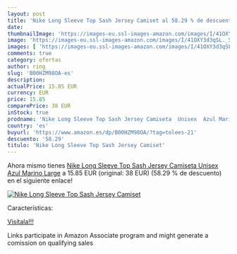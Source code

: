 ```yaml
---
layout: post
title: 'Nike Long Sleeve Top Sash Jersey Camiset al 58.29 % de descuento'
date: 
thumbnailImage: 'https://images-eu.ssl-images-amazon.com/images/I/41OXY3d3qSL._SL200_.jpg'
image: 'https://images-eu.ssl-images-amazon.com/images/I/41OXY3d3qSL._SL200_.jpg'
images: [ 'https://images-eu.ssl-images-amazon.com/images/I/41OXY3d3qSL._SL200_.jpg' ]
comments: true
category: ofertas
author: ring
slug: 'B00HZM98OA-es'
description:
actualPrice: 15.85 EUR
currency: EUR
price: 15.85
comparePrice: 38 EUR
inStock: true
prodname: 'Nike Long Sleeve Top Sash Jersey Camiseta  Unisex  Azul Marino  Large'
country: 'es'
buyurl: 'https://www.amazon.es/dp/B00HZM98OA/?tag=tolees-21'
descuento: '58.29'
titulo: 'Nike Long Sleeve Top Sash Jersey Camiset'
---
```


Ahora mismo tienes [Nike Long Sleeve Top Sash Jersey Camiseta  Unisex  Azul Marino  Large](https://www.amazon.es/dp/B00HZM98OA/?tag=tolees-21) a 15.85 EUR (original: 38 EUR) (58.29 %  de descuento) en el siguiente enlace!

[![Nike Long Sleeve Top Sash Jersey Camiset](https://images-eu.ssl-images-amazon.com/images/I/41OXY3d3qSL._SL200_.jpg)](https://www.amazon.es/dp/B00HZM98OA/?tag=tolees-21)

Características:


[Visítala!!!](https://www.amazon.es/dp/B00HZM98OA/?tag=tolees-21)

Links participate in Amazon Associate program and might generate a comission on qualifying sales
